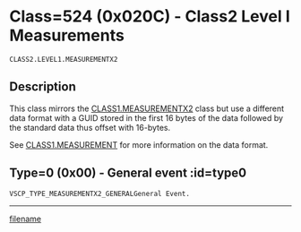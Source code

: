 # Class=524 (0x020C) - Class2 Level I Measurements

    CLASS2.LEVEL1.MEASUREMENTX2

## Description

This class mirrors the [CLASS1.MEASUREMENTX2](./class1.measurementx2.md) class but use a different data format with a GUID stored in the first 16 bytes of the data followed by the standard data thus offset with 16-bytes.

See [CLASS1.MEASUREMENT](./class1.measurement.md) for more information on the data format.
## Type=0 (0x00) - General event :id=type0
    VSCP_TYPE_MEASUREMENTX2_GENERALGeneral Event.





----


[filename](./bottom_copyright.md ':include')